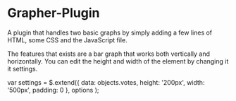 # Grapher-Plugin

A plugin that handles two basic graphs by simply adding a few lines of HTML, some CSS and the JavaScript file.

The features that exists are a bar graph that works both vertically and horizontally. You can edit the height and width of the element by changing it it settings.

var settings = $.extend({
    data: objects.votes,
    height: '200px',
    width: '500px',
    padding: 0
  }, options );
